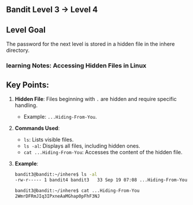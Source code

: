 ## Bandit Level 3 → Level 4
## Level Goal
The password for the next level is stored in a hidden file in the inhere directory.

### learning Notes: Accessing Hidden Files in Linux

## Key Points:
1. **Hidden File**: Files beginning with `.` are hidden and require specific handling.
   - Example: `...Hiding-From-You`.

2. **Commands Used**:
   - `ls`: Lists visible files.
   - `ls -al`: Displays all files, including hidden ones.
   - `cat ...Hiding-From-You`: Accesses the content of the hidden file.

3. **Example**:
   ```bash
   bandit3@bandit:~/inhere$ ls -al
   -rw-r----- 1 bandit4 bandit3   33 Sep 19 07:08 ...Hiding-From-You

   bandit3@bandit:~/inhere$ cat ...Hiding-From-You
   2WmrDFRmJIq3IPxneAaMGhap0pFhF3NJ
